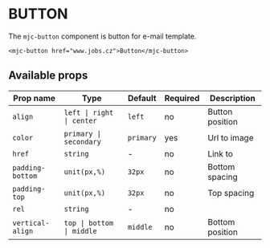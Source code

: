 # BUTTON

The `mjc-button` component is button for e-mail template.

```mjml
<mjc-button href="www.jobs.cz">Button</mjc-button>
```

## Available props

| Prop name        | Type                      | Default   | Required | Description     |
| ---------------- | ------------------------- | --------- | -------- | --------------- |
| `align`          | `left \| right \| center` | `left`    | no       | Button position |
| `color`          | `primary \| secondary`    | `primary` | yes      | Url to image    |
| `href`           | `string`                  | -         | no       | Link to         |
| `padding-bottom` | `unit(px,%)`              | `32px`    | no       | Bottom spacing  |
| `padding-top`    | `unit(px,%)`              | `32px`    | no       | Top spacing     |
| `rel`            | `string`                  | -         | no       |                 |
| `vertical-align` | `top \| bottom \| middle` | `middle`  | no       | Bottom position |
